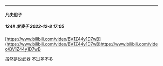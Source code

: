 

*****

####  凡夫俗子  
##### 124#       发表于 2022-12-8 17:05

[https://www.bilibili.com/video/BV1Z44y1D7wB](https://www.bilibili.com/video/BV1Z44y1D7wB)https://www.bilibili.com/video/BV1Z44y1D7wB

虽然是说武器 不过差不多

